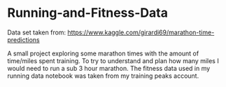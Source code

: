 # Running-and-Fitness-Data

Data set taken from: https://www.kaggle.com/girardi69/marathon-time-predictions

A small project exploring some marathon times with the amount of time/miles spent training. To try to understand and plan how many miles I would need to run a sub 3 hour marathon.
The fitness data used in my running data notebook was taken from my training peaks account. 
